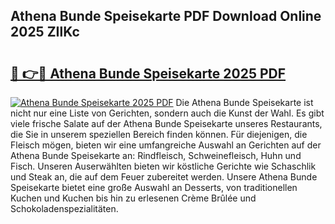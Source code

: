 ## Athena Bunde Speisekarte PDF Download Online 2025 ZIlKc

# <h2><a href="http://gcbtaq8.nevu.top/?p=Athena+Bunde+Speisekarte">🔗 👉🔴 Athena Bunde Speisekarte 2025 PDF</a></h2>

[![Athena Bunde Speisekarte 2025 PDF](https://i.imgur.com/dBaPXMq.png)](http://gcbtaq8.nevu.top/?p=Athena+Bunde+Speisekarte)
Die Athena Bunde Speisekarte ist nicht nur eine Liste von Gerichten, sondern auch die Kunst der Wahl. Es gibt viele frische Salate auf der Athena Bunde Speisekarte unseres Restaurants, die Sie in unserem speziellen Bereich finden können. Für diejenigen, die Fleisch mögen, bieten wir eine umfangreiche Auswahl an Gerichten auf der Athena Bunde Speisekarte an: Rindfleisch, Schweinefleisch, Huhn und Fisch. Unseren Auserwählten bieten wir köstliche Gerichte wie Schaschlik und Steak an, die auf dem Feuer zubereitet werden. Unsere Athena Bunde Speisekarte bietet eine große Auswahl an Desserts, von traditionellen Kuchen und Kuchen bis hin zu erlesenen Crème Brûlée und Schokoladenspezialitäten.
